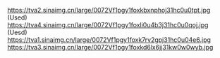 https://tva2.sinaimg.cn/large/0072Vf1pgy1foxkbxnphoj31hc0u0tpt.jpg (Used)  
https://tva4.sinaimg.cn/large/0072Vf1pgy1foxli0u4b3j31hc0u0qoj.jpg (Uesd)
https://tva1.sinaimg.cn/large/0072Vf1pgy1foxk7rv2gpj31hc0u04e6.jpg  
https://tva3.sinaimg.cn/large/0072Vf1pgy1foxkd6lx6jj31kw0w0wyb.jpg  